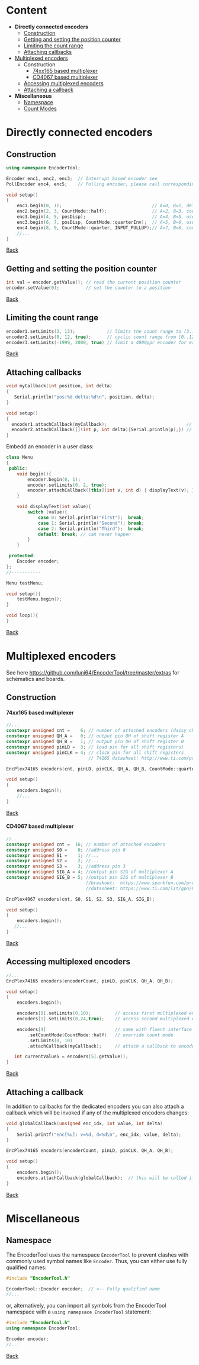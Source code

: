 # Content
* **Directly connected encoders**
  * [Construction](#construction)
  * [Getting and setting the position counter](#getting-and-setting-the-position-counter)  
  * [Limiting the count range](#limiting-the-count-range)
  * [Attaching callbacks](#attaching-callbacks)
* [Multiplexed encoders](#multiplexed-encoders)
  * Construction
    * [74xx165 based multiplexer](#74xx165-based-multiplexer)
    * [CD4067 based multiplexer](#cd4067-based-multiplexer)
  * [Accessing multiplexed encoders](#accessing-multiplexed-encoders)
  * [Attaching a callback](#attaching-a-callback)
* **Miscellaneous**
  * [Namespace](#namespace)
  * [Count Modes](count-modes)

# Directly connected encoders
## Construction

```c++
using namespace EncoderTool;

Encoder enc1, enc2, enc3;  // Interrupt based encoder see 
PollEncoder enc4, enc5;    // Polling encoder, please call corresponding tick() functions as often as possible, e.g. in loop

void setup()
{
    enc1.begin(0, 1);                                  // A=0, B=1, default count mode quarter (4 counts per detent)
    enc2.begin(2, 3, CountMode::half);                 // A=2, B=3, count mode half (2 counts per detent)
    enc3.begin(4, 5, posDisp);                         // A=4, B=5, uses callback posDisp, default count mode
    enc3.begin(6, 7, posDisp, CountMode::quarterInv);  // A=5, B=6, uses callback posDisp, count mode quarterInv (common VCC instead of common GND)
    enc4.begin(8, 9, CountMode::quarter, INPUT_PULLUP);// A=7, B=8, count mode quarterInv, pinMode set to INPUT_PULLDOWN (any INPUT mode possible here)
    //...
}
```
[Back](#content)

## Getting and setting the position counter
```c++
int val = encoder.getValue(); // read the current position counter
encoder.setValue(0);          // set the counter to a position
```
[Back](#content)

## Limiting the count range
```c++
encoder1.setLimits(3, 13);            // limits the count range to [3..13]
encoder2.setLimits(0, 12, true);      // cyclic count range from [0..12] 
encoder3.setLimits(-1999, 2000, true) // limit a 4000ppr encoder for easy angle calculation: float angle = (180.0f/2000.0f)*encoder3.getValue();
```
[Back](#content)

## Attaching callbacks
```c++
void myCallback(int position, int delta)
{
   Serial.println("pos:%d delta:%d\n", position, delta);
}

void setup()
{ 
  encoder1.attachCallback(myCallback);                              // attach a callback which takes the current position and the delta to the last position
  encoder2.attachCallback([](int p, int delta){Serial.println(p);}) // lambda expression callback
}
```
Embedd an encoder in a user class:
```c++
class Menu
{
 public:
    void begin(){
        encoder.begin(0, 1);
        encoder.setLimits(0, 2, true);
        encoder.attachCallback([this](int v, int d) { displayText(v); }); // attach member function
    }

    void displayText(int value){
        switch (value){
            case 0: Serial.println("First");  break;
            case 1: Serial.println("Second"); break;
            case 2: Serial.println("Third");  break;
            default: break; // can never happen
        }
    }

 protected:
    Encoder encoder;
};
//-----------

Menu testMenu;

void setup(){
    testMenu.begin();
}

void loop(){
}

```

[Back](#content)

# Multiplexed encoders

See here https://github.com/luni64/EncoderTool/tree/master/extras for schematics and boards.

## Construction
#### 74xx165 based multiplexer
```c++
//...
constexpr unsigned cnt =    6; // number of attached encoders (daisy chain shift registers for more than 8)
constexpr unsigned QH_A =   0; // output pin QH of shift register A
constexpr unsigned QH_B =   1; // output pin QH of shift register B
constexpr unsigned pinLD =  3; // load pin for all shift registers)
constexpr unsigned pinCLK = 4; // clock pin for all shift registers
                               // 74165 datasheet: http://www.ti.com/product/SN74HC165

EncPlex74165 encoders(cnt, pinLD, pinCLK, QH_A, QH_B, CountMode::quarterInv);

void setup()
{
    encoders.begin();
    //...
}
```
[Back](#content)

#### CD4067 based multiplexer
```c++
//...
constexpr unsigned cnt =  16; // number of attached encoders
constexpr unsigned S0 =    0; //address pin 0
constexpr unsigned S1 =    1; //...
constexpr unsigned S2 =    2; //...
constexpr unsigned S3 =    3; //address pin 3
constexpr unsigned SIG_A = 4; //output pin SIG of multiplexer A
constexpr unsigned SIG_B = 5; //output pin SIG of multiplexer B
                              //breakout:  https://www.sparkfun.com/products/9056
                              //datasheet: https://www.ti.com/lit/gpn/CD74HC4067

EncPlex4067 encoders(cnt, S0, S1, S2, S3, SIG_A, SIG_B);

void setup()
{    
    encoders.begin();
   //...
}
```
[Back](#content)

## Accessing multiplexed encoders
```c++
//...
EncPlex74165 encoders(encoderCount, pinLD, pinCLK, QH_A, QH_B);

void setup()
{   
    encoders.begin();

    encoders[0].setLimits(0,10);         // access first multiplexed encoder
    encoders[1].setLimits(0,24,true);    // access second multiplexed encoder

    encoders[4]                          // same with fluent interface  
        .setCountMode(CountMode::half)   // override count mode
        .setLimits(0, 10)
        .attachCallback(myCallback);     // attach a callback to encoder[4]

   int currentValue5 = encoders[5].getValue();
}

```
[Back](#content)

## Attaching a callback
In addition to callbacks for the dedicated encoders you can also attach a callback which will be invoked if any of the multiplexed encoders changes:
```c++
void globalCallback(unsigned enc_idx, int value, int delta)
{
    Serial.printf("enc[%u]: v=%d, d=%d\n", enc_idx, value, delta);
}

EncPlex74165 encoders(encoderCount, pinLD, pinCLK, QH_A, QH_B);

void setup()
{
    encoders.begin();
    encoders.attachCallback(globalCallback);  // this will be called if any encoder changes its values
}
```

[Back](#content)


# Miscellaneous
## Namespace

The EncoderTool uses the namespace `EncoderTool` to prevent clashes with commonly used symbol names like `Encoder`. Thus, you can either use fully qualified names: 
```c++
#include "EncoderTool.h"

EncoderTool::Encoder encoder;  // <-- Fully qualified name
//...
```
or, alternatively, you can import all symbols from the EncoderTool namespace with a `using namepsace EncoderTool` statement:
```c++
#include "EncoderTool.h"
using namespace EncoderTool;

Encoder encoder;  
//...
```
[Back](#content)


 







